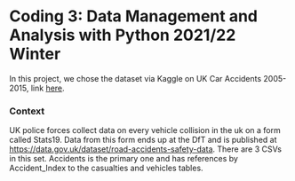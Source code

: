 # Coding 3: Data Management and Analysis with Python 2021/22 Winter

In this project, we chose the dataset via Kaggle on UK Car Accidents 2005-2015, link [here](https://www.kaggle.com/silicon99/dft-accident-data). 
### Context
UK police forces collect data on every vehicle collision in the uk on a form called Stats19. Data from this form ends up at the DfT and is published at https://data.gov.uk/dataset/road-accidents-safety-data. There are 3 CSVs in this set. Accidents is the primary one and has references by Accident_Index to the casualties and vehicles tables. 
